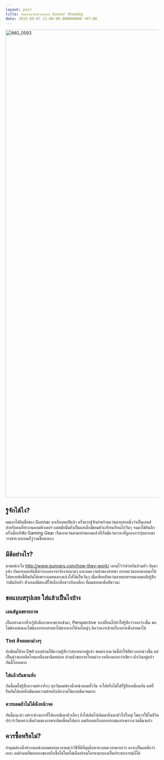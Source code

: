 ```yaml
---
layout: post
title: ทดลองแว่นทำงานคอม Gunnar Sheadog
date: 2015-09-07 21:00:09.000000000 +07:00
---
```

<a data-flickr-embed="true"  href="https://www.flickr.com/photos/holykyun/19370926213/in/album-72157656305709122/" title="IMG_0593"><img src="https://farm4.staticflickr.com/3722/19370926213_534d46d268_k.jpg" width="2048" height="1536" alt="IMG_0593"></a>

## รู้จักได้ไง?

ผมเองได้ยินชื่อของ Gunnar มาเกือบหกปีแล้ว ครั้งแรกรู้จักผ่านร้านแว่นตาแห่งหนึ่งว่าเป็นเลนส์สำหรับคนที่ทำงานคอมพิวเตอร์ แต่สมัยนั้นยังเป็นแค่เด็กมัธยมหัวเกรียนเรียนไปวันๆ จนมาได้ยินอีกครั้งเมื่อบริษัท Gaming Gear เริ่มเอาแว่นตามาทำตลาดแล้วก็เริ่มมีแว่นราคาที่ถูกลงกว่ารุ่นแรกมาวางขาย และผมก็วู่วามซื้อมาลอง

## มีดีอย่างไร?

ตามหน้าเว็บ http://www.gunnars.com/how-they-work/ เครมไว้ว่าช่วยกันปวดหัว กันตาแห้ง กันตาเบลออันนี้น่าจะเบลอจากจ้องจอนานๆ และลดความล้าของสายตา กรอบแว่นออกแบบมาให้ใส่สบายข้อนี้ยืนยันได้เพราะผมทดลองแล้วใส่ได้เป็นวันๆ เมื่อเทียบกับแว่นสายตาธรรมดาผมกลับรู้สึกว่ามันบีบหัว ตัวเลนส์มีสองสีให้เลือกคือขวากับเหลือง ที่ผมสอยมาคือสีขาวนะ

## ขอแบบสรุปเลย ใส่แล้วเป็นไงบ้าง

### เลนส์นูนขยายภาพ

เป็นอย่างแรกที่จะรู้สึกคือภาพจะขยายเข้ามา, Perspective จะเปลี่ยนไปทำให้รู้สึกว่าจอกว้างขึ้น พอไม่ต้องเพ่งและไม่ต้องกรอกสายตาไปมากหากใช้จอใหญ่ๆ คิดว่าคงจะช่วยเรื่องการเพ็งสายตาได้

### Tint สีจอออกม่วงๆ

ปกติผมใช้จอ Dell แบบด้านก็มีความรู้สึกว่าสบายตาอยู่แล้ว พอมาเจอแว่นนี้ทำให้สีขาวออกม่วงขึ้น แต่เป็นม่วงแบบติดโทนเหลืองมานิดหน่อย ส่วนตัวชอบจอโทนม่วง-เหลืองมากกว่าเขียว-น้ำเงินอยู่แล้ว อันนี้โอเคมาก

### ใส่แล้วกันตาแห้ง

อันนี้ผมไม่รู้สึกความต่างจริงๆ ทุกวันผมต้องนั่งหน้าคอมทั้งวัน จะใส่หรือไม่ใส่ก็รู้สึกเหมือนกัน แต่ที่ยืนยันได้เลยคือมันลดความล้าหลังเลิกงานได้แบบชัดเจนมาก

### ควรถอดถ้าไม่ได้นั่งหน้าจอ

อันนี้แนะนำ เพราะช่วงแรกที่ใส่แอบมีเมาหัวเล็กๆ ยิ่งใส่เดินไปเดินมายิ่งเมาหัวไปใหญ่ ไม่ควรใช้ในชีวิตประจำวันเพราะสัดส่วนของภาพจะผิดเพี้ยนไปมาก ผมยังเคยเกือบถอยรถชนเสาเพราะแว่นนี้มาแล้ว

## ควรซื้อหรือไม่?

ถ้าคุณต้องนั่งทำงานหน้าคอมตลอดเวลาผมว่าวิธีที่ดีที่สุดคือหาทางลดเวลามากกว่า คงจะเป็นผลดีกว่าเยอะ แต่ถ้าคนที่ชอบลองของหรือซื้อได้โดยไม่เดือดร้อนใครหามาลองเป็นประสบการณ์ก็ได้

